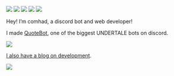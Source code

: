 ![](https://img.shields.io/badge/Python-3776AB?style=for-the-badge&logo=python&logoColor=white)
![](https://img.shields.io/badge/HTML5-E34F26?style=for-the-badge&logo=html5&logoColor=white)
![](https://img.shields.io/badge/CSS3-1572B6?style=for-the-badge&logo=css3&logoColor=white)
![](https://img.shields.io/badge/JavaScript-323330?style=for-the-badge&logo=javascript&logoColor=F7DF1E)
![](https://img.shields.io/badge/Flask-000000?style=for-the-badge&logo=flask&logoColor=white)

Hey! I’m comhad, a discord bot and web developer!

I made [QuoteBot](https://quotebot.me), one of the biggest UNDERTALE bots on discord. 

![](https://img.shields.io/endpoint?url=https%3A%2F%2Fdash.quotebot.me/api/badges/servers&style=for-the-badge&logo=probot&logoColor=white)

[I also have a blog on development](https://obscure.blog/).

![](https://img.shields.io/badge/Obscure%20Blogging-000000?style=for-the-badge&logo=dev.to&logoColor=white)

